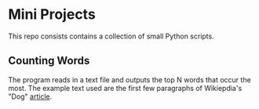 # Mini Projects

This repo consists contains a collection of small Python scripts.


## Counting Words
The program reads in a text file and outputs the top N words that occur the most. The example text used are the first few paragraphs of Wikiepdia's "Dog" [article](https://en.wikipedia.org/wiki/Dog). 
